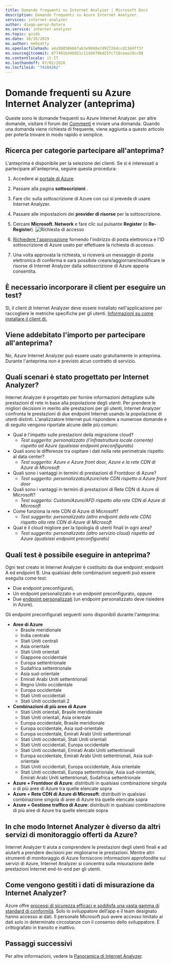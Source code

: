 ```yaml
---
title: Domande frequenti su Internet Analyzer | Microsoft Docs
description: Domande frequenti su Azure Internet Analyzer.
services: internet-analyzer
author: diego-perez-botero
ms.service: internet-analyzer
ms.topic: guide
ms.date: 10/16/2019
ms.author: mebeatty
ms.openlocfilehash: a4a5b058666fab3e9048a7d92726dccd1360ff37
ms.sourcegitcommit: 877491bd46921c11dd478bd25fc718ceee2dcc08
ms.contentlocale: it-IT
ms.lasthandoff: 07/02/2020
ms.locfileid: "74184262"
---
```

# <a name="azure-internet-analyzer-faq-preview"></a>Domande frequenti su Azure Internet Analyzer (anteprima)

Queste sono le domande frequenti su Azure Internet Analyzer. per altre domande, visitare il forum dei [Commenti](https://aka.ms/internetAnalyzerFeedbackForum) e inviare una domanda. Quando una domanda viene richiesta di frequente, viene aggiunta a questo articolo per poterla trovare in modo rapido e semplice.

## <a name="how-do-i-participate-in-the-preview"></a>Ricerca per categorie partecipare all'anteprima?

L'anteprima è disponibile per la selezione dei clienti. Se si è interessati a partecipare all'anteprima, seguire questa procedura:

1. Accedere al [portale di Azure](https://ms.portal.azure.com).
2. Passare alla pagina **sottoscrizioni** .
3. Fare clic sulla sottoscrizione di Azure con cui si prevede di usare Internet Analyzer.
4. Passare alle impostazioni dei **provider di risorse** per la sottoscrizione.
5. Cercare **Microsoft. Network** e fare clic sul pulsante **Register** (o **Re-Register**).
![Richiesta di accesso](./media/ia-faq/request-preview-access.png)

6. [Richiedere l'approvazione](https://aka.ms/internetAnalyzerContact) fornendo l'indirizzo di posta elettronica e l'ID sottoscrizione di Azure usato per effettuare la richiesta di accesso.
7. Una volta approvata la richiesta, si riceverà un messaggio di posta elettronica di conferma e sarà possibile creare/aggiornare/modificare le risorse di Internet Analyzer dalla sottoscrizione di Azure appena consentita.

## <a name="do-i-need-to-embed-the-client-to-run-a-test"></a>È necessario incorporare il client per eseguire un test?

Sì, il client di Internet Analyzer deve essere installato nell'applicazione per raccogliere le metriche specifiche per gli utenti. [Informazioni su come installare il client di.](internet-analyzer-embed-client.md) 

## <a name="do-i-get-billed-for-participating-in-the-preview"></a>Viene addebitato l'importo per partecipare all'anteprima?
No, Azure Internet Analyzer può essere usato gratuitamente in anteprima. Durante l'anteprima non è previsto alcun contratto di servizio.

## <a name="what-scenarios-is-internet-analyzer-designed-to-address"></a>Quali scenari è stato progettato per Internet Analyzer?

Internet Analyzer è progettato per fornire informazioni dettagliate sulle prestazioni di rete in base alla popolazione degli utenti. Per prendere le migliori decisioni in merito alle prestazioni per gli utenti, Internet Analyzer confronta le prestazioni di due endpoint Internet usando la popolazione di utenti distinti. L'analizzatore Internet può rispondere a numerose domande e di seguito vengono riportate alcune delle più comuni:

* Qual è l'impatto sulle prestazioni della migrazione cloud? 
    * *Test suggerito: personalizzato (l'infrastruttura locale corrente) rispetto ad Azure (qualsiasi endpoint preconfigurato)*
* Quali sono le differenze tra ospitare i dati nella rete perimetrale rispetto al data center? 
    *  *Test suggerito: Azure e Azure front door, Azure e la rete CDN di Azure di Microsoft*
* Quali sono i vantaggi in termini di prestazioni di Frontdoor di Azure?
    *  *Test suggerito: personalizzato/Azure/rete CDN rispetto a Azure front door*
* Quali sono i vantaggi in termini di prestazioni di Rete CDN di Azure di Microsoft? 
    *  *Test suggerito: Custom/Azure/AFD rispetto alla rete CDN di Azure di Microsoft*
* Come funziona la rete CDN di Azure di Microsoft? 
    *  *Test suggerito: personalizzato (altro endpoint della rete CDN) rispetto alla rete CDN di Azure di Microsoft*
* Qual è il cloud migliore per la tipologia di utenti finali in ogni area? 
    *  *Test suggerito: personalizzato (altro servizio cloud) rispetto ad Azure (qualsiasi endpoint preconfigurato)*

## <a name="which-tests-can-i-run-in-preview"></a>Quali test è possibile eseguire in anteprima?

Ogni test creato in Internet Analyzer è costituito da due endpoint: endpoint A ed endpoint B. Una qualsiasi delle combinazioni seguenti può essere eseguita come test:  
* Due endpoint preconfigurati,
* Un endpoint personalizzato e un endpoint preconfigurato, oppure
* Due [endpoint personalizzati](internet-analyzer-custom-endpoint.md) (un endpoint personalizzato deve risiedere in Azure).

Gli endpoint preconfigurati seguenti sono disponibili durante l'anteprima:
* **Aree di Azure**
    * Brasile meridionale
    * India centrale
    * Stati Uniti centrali
    * Asia orientale
    * Stati Uniti orientali
    * Giappone occidentale
    * Europa settentrionale
    * Sudafrica settentrionale
    * Asia sud-orientale
    * Emirati Arabi Uniti settentrionali
    * Regno Unito occidentale  
    * Europa occidentale
    * Stati Uniti occidentali
    * Stati Uniti occidentali 2
* **Combinazioni di più aree di Azure**
    * Stati Uniti orientali, Brasile meridionale
    * Stati Uniti orientali, Asia orientale
    * Europa occidentale, Brasile meridionale
    * Europa occidentale, Asia sud-orientale
    * Europa occidentale, Emirati Arabi Uniti settentrionali
    * Stati Uniti occidentali, Stati Uniti orientali
    * Stati Uniti occidentali, Europa occidentale
    * Stati Uniti occidentali, Emirati Arabi Uniti settentrionali
    * Europa occidentale, Emirati Arabi Uniti settentrionali, Asia sud-orientale
    * Stati Uniti occidentali, Europa occidentale, Asia orientale
    * Stati Uniti occidentali, Europa settentrionale, Asia sud-orientale, Emirati Arabi Uniti settentrionali, Sudafrica settentrionale 
* **Azure + Frontdoor di Azure**: distribuiti in qualsiasi combinazione singola o di più aree di Azure tra quelle elencate sopra
* **Azure + Rete CDN di Azure di Microsoft**: distribuiti in qualsiasi combinazione singola di aree di Azure tra quelle elencate sopra
* **Azure + Gestione traffico di Azure**: distribuiti in qualsiasi combinazione di più aree di Azure tra quelle elencate sopra

## <a name="how-is-internet-analyzer-different-from-other-monitoring-services-provided-by-azure"></a>In che modo Internet Analyzer è diverso da altri servizi di monitoraggio offerti da Azure?

Internet Analyzer ti aiuta a comprendere le prestazioni degli utenti finali e ad aiutarti a prendere decisioni per migliorarne le prestazioni. Mentre altri strumenti di monitoraggio di Azure forniscono informazioni approfondite sui servizi di Azure, Internet Analyzer si concentra sulla misurazione delle prestazioni Internet end-to-end per gli utenti.

## <a name="how-is-measurement-data-handled-by-internet-analyzer"></a>Come vengono gestiti i dati di misurazione da Internet Analyzer?

Azure offre [processi di sicurezza efficaci e soddisfa una vasta gamma di standard di conformità](https://azure.microsoft.com/support/trust-center/). Solo lo sviluppatore dell’app e il team designato hanno accesso ai dati. Il personale Microsoft può avere accesso limitato ai dati solo in determinate circostanze con il consenso dello sviluppatore. È crittografato in transito e inattivo.

## <a name="next-steps"></a>Passaggi successivi

Per altre informazioni, vedere la [Panoramica di Internet Analyzer](internet-analyzer-overview.md).
